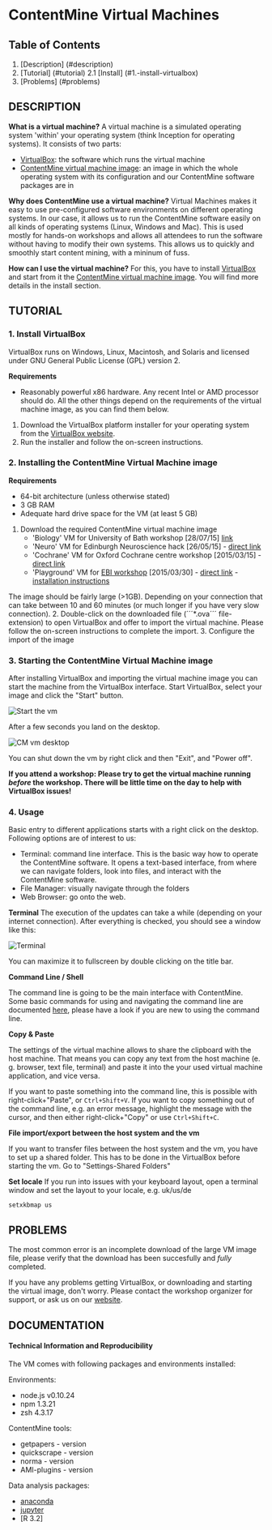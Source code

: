 # ContentMine Virtual Machines

## Table of Contents

1. [Description] (#description)
2. [Tutorial] (#tutorial)
  2.1 [Install] (#1.-install-virtualbox)
2. [Problems] (#problems)

## DESCRIPTION

**What is a virtual machine?**
A virtual machine is a simulated operating system 'within' your operating system (think Inception for operating systems). It consists of two parts: 
* [VirtualBox](https://www.virtualbox.org/): the software which runs the virtual machine
* [ContentMine virtual machine image](): an image in which the whole operating system with its configuration and our ContentMine software packages are in

**Why does ContentMine use a virtual machine?**
Virtual Machines makes it easy to use pre-configured software environments on different operating systems. In our case, it allows us to run the ContentMine software easily on all kinds of operating systems (Linux, Windows and Mac). This is used mostly for hands-on workshops and allows all attendees to run the software without having to modify their own systems. This allows us to quickly and smoothly start content mining, with a mininum of fuss.

**How can I use the virtual machine?**
For this, you have to install [VirtualBox](https://www.virtualbox.org/) and start from it the [ContentMine virtual machine image](). You will find more details in the install section.

## TUTORIAL

### 1. Install VirtualBox
VirtualBox runs on Windows, Linux, Macintosh, and Solaris and licensed under GNU General Public License (GPL) version 2.

**Requirements**
* Reasonably powerful x86 hardware. Any recent Intel or AMD processor should do.
All the other things depend on the requirements of the virtual machine image, as you can find them below.

1. Download the VirtualBox platform installer for your operating system from the [VirtualBox website](https://www.virtualbox.org/wiki/Downloads).
2. Run the installer and follow the on-screen instructions.

### 2. Installing the ContentMine Virtual Machine image

**Requirements**
* 64-bit architecture (unless otherwise stated)
* 3 GB RAM
* Adequate hard drive space for the VM (at least 5 GB)

1. Download the required ContentMine virtual machine image 
	* 'Biology' VM for University of Bath workshop [28/07/15] [link](https://onedrive.live.com/redir?resid=1652077CF1AA4E9F!1280&authkey=!AGyzu9zuzzKeJok&ithint=file%2cova)
	* 'Neuro' VM for Edinburgh Neuroscience hack [26/05/15] - [direct link](https://www.dropbox.com/s/yes9af47fn8vnz7/ContentMine-VM.ova?dl=0)
	* 'Cochrane' VM for Oxford Cochrane centre workshop [2015/03/15] - [direct link](https://drive.google.com/file/d/0B6ChGXuXmOEDemRtb1JBakREYWc/view?usp=sharing)
	* 'Playground' VM for [EBI workshop](https://github.com/ContentMine/EBI_workshop_20150330) [2015/03/30] - [direct link](https://drive.google.com/uc?export=download&confirm=dp8f&id=0B6ChGXuXmOEDNWx2d0EwbDkyY00) - [installation instructions](https://github.com/ContentMine/EBI_workshop_20150330/blob/master/docs/pre-workshop_installation.pdf)

The image should be fairly large (>1GB). Depending on your connection that can take between 10 and 60 minutes (or much longer if you have very slow connection).
2. Double-click on the downloaded file (´´´*.ova´´´ file-extension) to open VirtualBox and offer to import the virtual machine. Please follow the on-screen instructions to complete the import.
3. Configure the import of the image


### 3. Starting the ContentMine Virtual Machine image

After installing VirtualBox and importing the virtual machine image you can start the machine from the VirtualBox interface. Start VirtualBox, select your image and click the "Start" button.

![Start the vm](../../resources/images/software/vms/starting-vm.png)

After a few seconds you land on the desktop.

![CM vm desktop](../../resources/images/software/vms/desktop.png)

You can shut down the vm by right click and then "Exit", and "Power off".

**If you attend a workshop: Please try to get the virtual machine running _before_ the workshop. There will be little time on the day to help with VirtualBox issues!**

### 4. Usage

Basic entry to different applications starts with a right click on the desktop. Following options are of interest to us:
* Terminal: command line interface. This is the basic way how to operate the ContentMine software. It opens a text-based interface, from where we can navigate folders, look into files, and interact with the ContentMine software.
* File Manager: visually navigate through the folders
* Web Browser: go onto the web. 

**Terminal**
The execution of the updates can take a while (depending on your internet connection). After everything is checked, you should see a window like this:

![Terminal](../../resources/images/software/vms/terminal.png)

You can maximize it to fullscreen by double clicking on the title bar.

**Command Line / Shell**

The command line is going to be the main interface with ContentMine. Some basic commands for using and navigating the command line are documented [here](../shell/shell-tutorial.md), please have a look if you are new to using the command line.

**Copy & Paste**

The settings of the virtual machine allows to share the clipboard with the host machine. That means you can copy any text from the host machine (e. g. browser, text file, terminal) and paste it into the your used virtual machine application, and vice versa.

If you want to paste something into the command line, this is possible with right-click+"Paste", or ```Ctrl+Shift+V```. If you want to copy something out of the command line, e.g. an error message, highlight the message with the cursor, and then either right-click+"Copy" or use ```Ctrl+Shift+C```.

**File import/export between the host system and the vm**

If you want to transfer files between the host system and the vm, you have to set up a shared folder. This has to be done in the VirtualBox before starting the vm. Go to "Settings-Shared Folders"

**Set locale**
If you run into issues with your keyboard layout, open a terminal window and set the layout to your locale, e.g. uk/us/de
```
setxkbmap us
```

## PROBLEMS

The most common error is an incomplete download of the large VM image file, please verify that the download has been succesfully and _fully_ completed.

If you have any problems getting VirtualBox, or downloading and starting the virtual image, don't worry. Please contact the workshop organizer for support, or ask us on our [website](http://contentmine.org/contact).

## DOCUMENTATION
#### Technical Information and Reproducibility

The VM comes with following packages and environments installed:

Environments:
- node.js v0.10.24
- npm 1.3.21
- zsh 4.3.17

ContentMine tools:
- getpapers - version
- quickscrape - version
- norma - version
- AMI-plugins - version

Data analysis packages:
- [anaconda](http://continuum.io/downloads#py34)
- [jupyter](http://jupyter.readthedocs.org/en/latest/install.html)
- [R 3.2]



